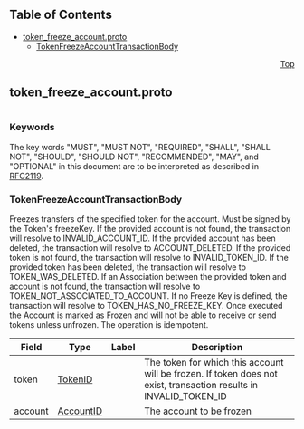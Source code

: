 ## Table of Contents

- [token_freeze_account.proto](#token_freeze_account-proto)
    - [TokenFreezeAccountTransactionBody](#proto-TokenFreezeAccountTransactionBody)
  



<a name="token_freeze_account-proto"></a>
<p align="right"><a href="#top">Top</a></p>

## token_freeze_account.proto
#

### Keywords
The key words "MUST", "MUST NOT", "REQUIRED", "SHALL", "SHALL NOT",
"SHOULD", "SHOULD NOT", "RECOMMENDED", "MAY", and "OPTIONAL" in this
document are to be interpreted as described in [RFC2119](https://www.ietf.org/rfc/rfc2119).


<a name="proto-TokenFreezeAccountTransactionBody"></a>

### TokenFreezeAccountTransactionBody
Freezes transfers of the specified token for the account. Must be signed by the Token's freezeKey.
If the provided account is not found, the transaction will resolve to INVALID_ACCOUNT_ID.
If the provided account has been deleted, the transaction will resolve to ACCOUNT_DELETED.
If the provided token is not found, the transaction will resolve to INVALID_TOKEN_ID.
If the provided token has been deleted, the transaction will resolve to TOKEN_WAS_DELETED.
If an Association between the provided token and account is not found, the transaction will
resolve to TOKEN_NOT_ASSOCIATED_TO_ACCOUNT.
If no Freeze Key is defined, the transaction will resolve to TOKEN_HAS_NO_FREEZE_KEY.
Once executed the Account is marked as Frozen and will not be able to receive or send tokens
unless unfrozen. The operation is idempotent.


| Field | Type | Label | Description |
| ----- | ---- | ----- | ----------- |
| token | [TokenID](#proto-TokenID) |  | The token for which this account will be frozen. If token does not exist, transaction results in INVALID_TOKEN_ID |
| account | [AccountID](#proto-AccountID) |  | The account to be frozen |





 <!-- end messages -->

 <!-- end enums -->

 <!-- end HasExtensions -->

 <!-- end services -->


